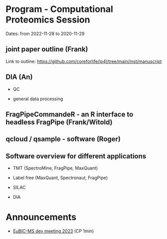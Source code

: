 # Program - Computational Proteomics Session

Dates: from 2022-11-28 to 2020-11-29

## joint paper outline (Frank)

Link to outline: https://github.com/coreforlife/ip4l/tree/main/inst/manuscript

## DIA (An)
 
 * QC

 * general data processing

## FragPipeCommandeR - an R interface to headless FragPipe (Frank/Witold)

## qcloud / qsample - software (Roger)

## Software overview for different applications

* TMT (SpectroMine, FragPipe, MaxQuant)

* Label free (MaxQuant, Spectronaut, FragPipe)

* SILAC

* DIA



# Announcements

* [EuBIC-MS dev meeting 2023](https://eubic-ms.org/events/2023-developers-meeting/) (CP 1min)
